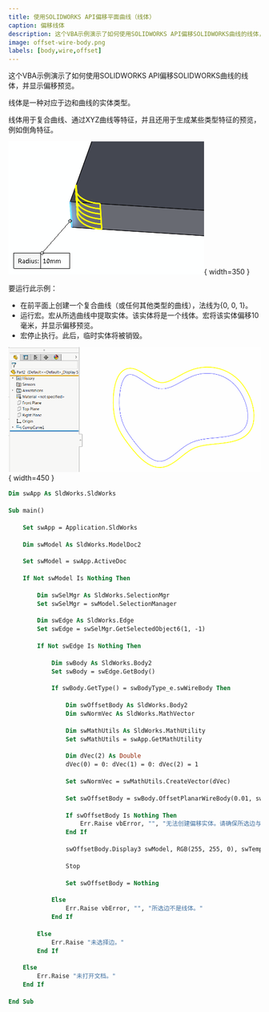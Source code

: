 ```yaml
---
title: 使用SOLIDWORKS API偏移平面曲线（线体）
caption: 偏移线体
description: 这个VBA示例演示了如何使用SOLIDWORKS API偏移SOLIDWORKS曲线的线体，并显示偏移预览。
image: offset-wire-body.png
labels: [body,wire,offset]
---
```


这个VBA示例演示了如何使用SOLIDWORKS API偏移SOLIDWORKS曲线的线体，并显示偏移预览。

线体是一种对应于边和曲线的实体类型。

线体用于复合曲线、通过XYZ曲线等特征，并且还用于生成某些类型特征的预览，例如倒角特征。

![倒角预览](fillet-preview.png){ width=350 }

要运行此示例：

* 在前平面上创建一个复合曲线（或任何其他类型的曲线），法线为{0, 0, 1}。
* 运行宏。宏从所选曲线中提取实体。该实体将是一个线体。宏将该实体偏移10毫米，并显示偏移预览。
* 宏停止执行。此后，临时实体将被销毁。

![偏移线体](offset-wire-body.png){ width=450 }

```vb
Dim swApp As SldWorks.SldWorks

Sub main()

    Set swApp = Application.SldWorks
    
    Dim swModel As SldWorks.ModelDoc2
    
    Set swModel = swApp.ActiveDoc
    
    If Not swModel Is Nothing Then
        
        Dim swSelMgr As SldWorks.SelectionMgr
        Set swSelMgr = swModel.SelectionManager
        
        Dim swEdge As SldWorks.Edge
        Set swEdge = swSelMgr.GetSelectedObject6(1, -1)
        
        If Not swEdge Is Nothing Then
        
            Dim swBody As SldWorks.Body2
            Set swBody = swEdge.GetBody()
            
            If swBody.GetType() = swBodyType_e.swWireBody Then
                
                Dim swOffsetBody As SldWorks.Body2
                Dim swNormVec As SldWorks.MathVector
                
                Dim swMathUtils As SldWorks.MathUtility
                Set swMathUtils = swApp.GetMathUtility
                
                Dim dVec(2) As Double
                dVec(0) = 0: dVec(1) = 0: dVec(2) = 1
                
                Set swNormVec = swMathUtils.CreateVector(dVec)
                
                Set swOffsetBody = swBody.OffsetPlanarWireBody(0.01, swNormVec, swOffsetPlanarWireBodyOptions_e.swOffsetPlanarWireBodyOptions_GapFillExtend)
                
                If swOffsetBody Is Nothing Then
                    Err.Raise vbError, "", "无法创建偏移实体。请确保所选边与dVec变量中指定的平面上相同。"
                End If
                
                swOffsetBody.Display3 swModel, RGB(255, 255, 0), swTempBodySelectOptions_e.swTempBodySelectOptionNone
                
                Stop
                
                Set swOffsetBody = Nothing
                
            Else
                Err.Raise vbError, "", "所选边不是线体。"
            End If
        
        Else
            Err.Raise "未选择边。"
        End If
        
    Else
        Err.Raise "未打开文档。"
    End If
    
End Sub
```
